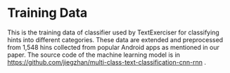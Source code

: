 # Training Data
This is the training data of classifier used by TextExerciser for classifying hints into different categories. These data are extended and preprocessed from 1,548 hins collected from popular Android apps as mentioned in our paper. The source code of the machine learning model is in https://github.com/jiegzhan/multi-class-text-classification-cnn-rnn .
